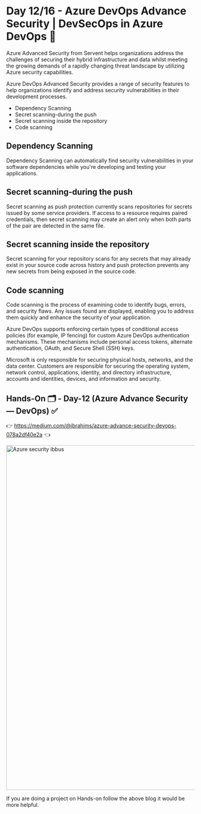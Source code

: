 # Day 12/16 - Azure DevOps Advance Security | DevSecOps in Azure DevOps 🔐

Azure Advanced Security from Servent helps organizations address the challenges of securing their hybrid infrastructure and data whilst meeting the growing demands of a rapidly changing threat landscape by utilizing Azure security capabilities.

Azure DevOps Advanced Security provides a range of security features to help organizations identify and address security vulnerabilities in their development processes.

- Dependency Scanning
- Secret scanning-during the push
- Secret scanning inside the repository
- Code scanning

## Dependency Scanning
Dependency Scanning can automatically find security vulnerabilities in your software dependencies while you're developing and testing your applications.

## Secret scanning-during the push
Secret scanning as push protection currently scans repositories for secrets issued by some service providers. If access to a resource requires paired credentials, then secret scanning may create an alert only when both parts of the pair are detected in the same file.

## Secret scanning inside the repository
Secret scanning for your repository scans for any secrets that may already exist in your source code across history and push protection prevents any new secrets from being exposed in the source code.

## Code scanning
Code scanning is the process of examining code to identify bugs, errors, and security flaws. Any issues found are displayed, enabling you to address them quickly and enhance the security of your application.

Azure DevOps supports enforcing certain types of conditional access policies (for example, IP fencing) for custom Azure DevOps authentication mechanisms. These mechanisms include personal access tokens, alternate authentication, OAuth, and Secure Shell (SSH) keys.

Microsoft is only responsible for securing physical hosts, networks, and the data center. Customers are responsible for securing the operating system, network control, applications, identity, and directory infrastructure, accounts and identities, devices, and information and security.

## Hands-On 🗂️ - Day-12 (Azure Advance Security — DevOps)  ✅

👉 https://medium.com/@ibrahims/azure-advance-security-devops-078a2df40e2a 👈

<img width="921" alt="Azure security ibbus" src="https://github.com/Ibrahimsi/Test-Azure/assets/41462796/c828a09a-e4d1-4744-8135-060205493135">

If you are doing a project on Hands-on follow the above blog it would be more helpful.
